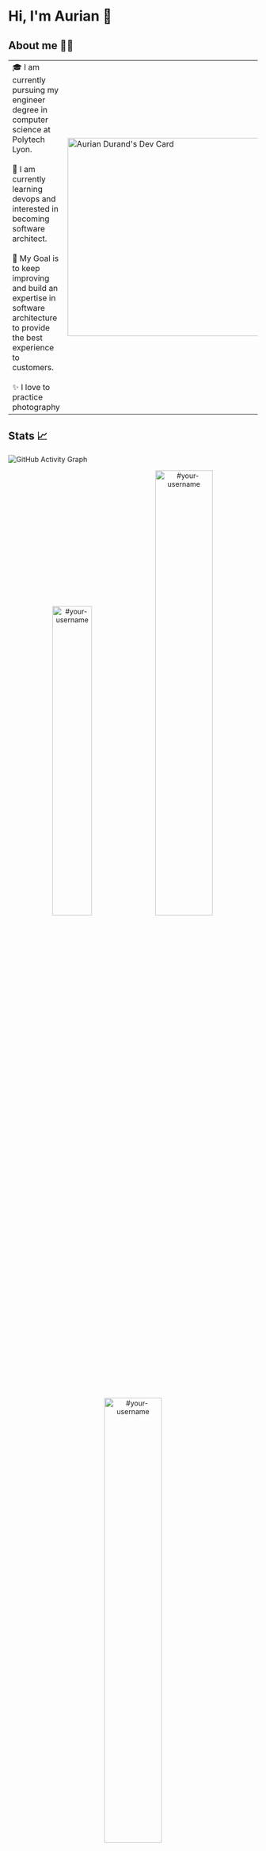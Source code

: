 # Hi, I'm Aurian 👋

## About me 👨‍💻
<table>
<tr>
  <td valign="center">
    🎓 I am currently pursuing my engineer degree in computer science at Polytech Lyon. </br></br>
    🌱 I am currently learning devops and interested in becoming software architect. </br></br>
    🎯 My Goal is to keep improving and build an expertise in software architecture to provide the best experience to customers. </br></br>
    ✨ I love to practice photography
<td>
    <a href="https://app.daily.dev/auriandurand"><img src="https://api.daily.dev/devcards/ac76e6ace6654ad48b9a9e9749ff107f.png?r=ikj" width="400" alt="Aurian Durand's Dev Card"/></a>
  </td>

</tr>
</table>

## Stats 📈
![GitHub Activity Graph](https://activity-graph.herokuapp.com/graph?username=AurianDurand&theme=dracula&hide_border=true)
<p align="center">
<img width="40%" src="https://github-readme-stats.vercel.app/api/top-langs?username=AurianDurand&show_icons=true&theme=dracula&title_color=ff8000&text_color=ffffff&bg_color=6a6a6a&locale=en&layout=compact&hide_border=true" alt="#your-username" /> 
<img width="48%" src="https://github-readme-stats.vercel.app/api?username=AurianDurand&show_icons=true&theme=dracula&title_color=ff8000&text_color=ffffff&bg_color=6a6a6a&locale=en&hide_border=true" alt="#your-username" />
<img width="48%" src="https://github-readme-streak-stats.herokuapp.com/?user=AurianDurand&theme=highcontrast&hide_border=true" alt="#your-username" />
</p>


<!--
**AurianDurand/AurianDurand** is a ✨ _special_ ✨ repository because its `README.md` (this file) appears on your GitHub profile.

Here are some ideas to get you started:

- 🔭 I’m currently working on ...
- 🌱 I’m currently learning ...
- 👯 I’m looking to collaborate on ...
- 🤔 I’m looking for help with ...
- 💬 Ask me about ...
- 📫 How to reach me: ...
- 😄 Pronouns: ...
- ⚡ Fun fact: ...
-->


